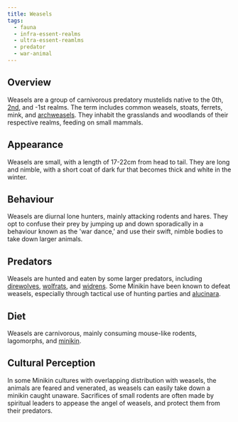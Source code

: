 ```yaml
---
title: Weasels
tags:
  - fauna
  - infra-essent-realms
  - ultra-essent-reamlms
  - predator
  - war-animal
---
```

## Overview
Weasels are a group of carnivorous predatory mustelids native to the 0th, [2nd](lore/2nd.realm.md), and -1st realms. The term includes common weasels, stoats, ferrets, mink, and [archweasels](fauna/archweasels.md). They inhabit the grasslands and woodlands of their respective realms, feeding on small mammals.
## Appearance
Weasels are small, with a length of 17-22cm from head to tail. They are long and nimble, with a short coat of dark fur that becomes thick and white in the winter.
## Behaviour
Weasels are diurnal lone hunters, mainly attacking rodents and hares. They opt to confuse their prey by jumping up and down sporadically in a behaviour known as the 'war dance,' and use their swift, nimble bodies to take down larger animals.
## Predators
Weasels are hunted and eaten by some larger predators, including [direwolves](private/fauna/direwolves.md), [wolfrats](fauna/wolfrats.md), and [widrens](fauna/widrens.md). Some Minikin have been known to defeat weasels, especially through tactical use of hunting parties and [alucinara](cosmology/alucinara.md).
## Diet
Weasels are carnivorous, mainly consuming mouse-like rodents, lagomorphs, and [minikin](fauna/minikin.md).
## Cultural Perception
In some Minikin cultures with overlapping distribution with weasels, the animals are feared and venerated, as weasels can easily take down a minikin caught unaware. Sacrifices of small rodents are often made by spiritual leaders to appease the angel of weasels, and protect them from their predators.